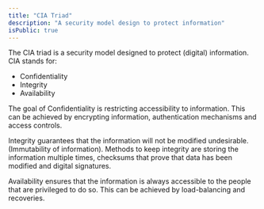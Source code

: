 ```yaml
---
title: "CIA Triad"
description: "A security model design to protect information"
isPublic: true
---
```


The CIA triad is a security model designed to protect (digital) information.
CIA stands for:

* Confidentiality
* Integrity
* Availability

The goal of Confidentiality is restricting accessibility to information. This
can be achieved by encrypting information, authentication mechanisms and
access controls.

Integrity guarantees that the information will not be modified undesirable.
(Immutability of information). Methods to keep integrity are storing the
information multiple times, checksums that prove that data has been modified and
digital signatures.

Availability ensures that the information is always accessible to the people
that are privileged to do so. This can be achieved by load-balancing and
recoveries.
